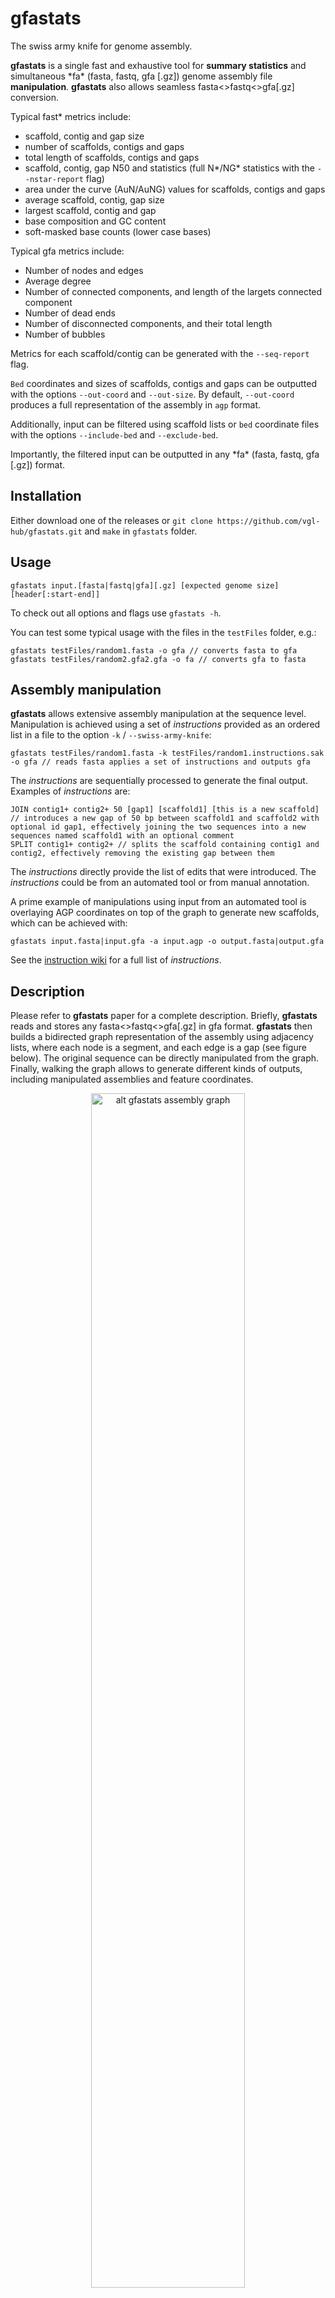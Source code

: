 # gfastats

The swiss army knife for genome assembly.

**gfastats** is a single fast and exhaustive tool for **summary statistics** and simultaneous \*fa\* (fasta, fastq, gfa [.gz]) genome assembly file **manipulation**.
**gfastats** also allows seamless fasta<>fastq<>gfa[.gz] conversion.

Typical fast\* metrics include:

- scaffold, contig and gap size
- number of scaffolds, contigs and gaps
- total length of scaffolds, contigs and gaps
- scaffold, contig, gap N50 and statistics (full N\*/NG\* statistics with the `--nstar-report` flag)
- area under the curve (AuN/AuNG) values for scaffolds, contigs and gaps
- average scaffold, contig, gap size
- largest scaffold, contig and gap
- base composition and GC content
- soft-masked base counts (lower case bases)

Typical gfa metrics include:

- Number of nodes and edges
- Average degree
- Number of connected components, and length of the largets connected component
- Number of dead ends
- Number of disconnected components, and their total length
- Number of bubbles

Metrics for each scaffold/contig can be generated with the `--seq-report` flag.

`Bed` coordinates and sizes of scaffolds, contigs and gaps can be outputted with the options `--out-coord` and `--out-size`. By default, `--out-coord` produces a full representation of the assembly in `agp` format.

Additionally, input can be filtered using scaffold lists or `bed` coordinate files with the options `--include-bed` and `--exclude-bed`.

Importantly, the filtered input can be outputted in any \*fa\* (fasta, fastq, gfa [.gz]) format.

## Installation

Either download one of the releases or `git clone https://github.com/vgl-hub/gfastats.git` and `make` in `gfastats` folder.

## Usage

`gfastats input.[fasta|fastq|gfa][.gz] [expected genome size] [header[:start-end]]`

To check out all options and flags use `gfastats -h`.

You can test some typical usage with the files in the `testFiles` folder, e.g.:

```
gfastats testFiles/random1.fasta -o gfa // converts fasta to gfa
gfastats testFiles/random2.gfa2.gfa -o fa // converts gfa to fasta
```

## Assembly manipulation

**gfastats** allows extensive assembly manipulation at the sequence level. Manipulation is achieved using a set of _instructions_ provided as an ordered list in a file to the option `-k` / `--swiss-army-knife`:

```
gfastats testFiles/random1.fasta -k testFiles/random1.instructions.sak -o gfa // reads fasta applies a set of instructions and outputs gfa
```

The _instructions_ are sequentially processed to generate the final output. Examples of _instructions_ are:

```
JOIN contig1+ contig2+ 50 [gap1] [scaffold1] [this is a new scaffold] // introduces a new gap of 50 bp between scaffold1 and scaffold2 with optional id gap1, effectively joining the two sequences into a new sequences named scaffold1 with an optional comment
SPLIT contig1+ contig2+ // splits the scaffold containing contig1 and contig2, effectively removing the existing gap between them
```

The _instructions_ directly provide the list of edits that were introduced. The _instructions_ could be from an automated tool or from manual annotation.

A prime example of manipulations using input from an automated tool is overlaying AGP coordinates on top of the graph to generate new scaffolds, which can be achieved with:
```
gfastats input.fasta|input.gfa -a input.agp -o output.fasta|output.gfa
```

See the <a href="instructions/">instruction wiki</a> for a full list of _instructions_.

## Description

Please refer to **gfastats** paper for a complete description. Briefly, **gfastats** reads and stores any fasta<>fastq<>gfa[.gz] in gfa format. **gfastats** then builds a bidirected graph representation of the assembly using adjacency lists, where each node is a segment, and each edge is a gap (see figure below). The original sequence can be directly manipulated from the graph. Finally, walking the graph allows to generate different kinds of outputs, including manipulated assemblies and feature coordinates.

<p align="center">
    <img src="images/graph.png" alt="alt gfastats assembly graph" width="70%" />
</p>

## How to cite

If you use **gfastats** in your work, please cite:

Gfastats: conversion, evaluation and manipulation of genome sequences using assembly graphs

Giulio Formenti, Linelle Abueg, Angelo Brajuka, Nadolina Brajuka, Cristo Gallardo, Alice Giani, Olivier Fedrigo, Erich D. Jarvis

doi: https://doi.org/10.1101/2022.03.24.485682
# Instruction wiki

## JOIN

The JOIN instruction introduces a new gap of 50 bp between scaffold1 and scaffold2 (two paths) with id gap1, effectively joining the two sequences into a new sequences named new_scaffold with an optional comment.

```
JOIN    scaffold1+    scaffold2+    50  gap1    new_scaffold
JOIN    scaffold1(1:100)+    scaffold2(1:100)+    50  gap1    new_scaffold // optional subsetting
```

## SPLIT

The SPLIT instruction splits the scaffold containing contig1 and contig2, effectively removing the existing gap between them. Two optional comments can be provided.

```
SPLIT   contig1+    contig2+    scaffold1   scaffold2 [this is a new scaffold1] [this is a new scaffold2]
```

## EXCISE

The EXCISE instruction removes contig1 from its scaffold, leading leaving it unplaced and adding a gap of the given size with optional id gap1 between the original sequences

```
EXCISE  contig1  50  [gap1] // new 50 bp gap
```

## REMOVE

The REMOVE instruction removes contig1 from the segment set. If it is part of a path, the path is also removed.

```
REMOVE  contig1
```

## ERASE

The ERASE instruction trims off the sequence range specified from the given segment.

```
ERASE   contig1:10-100 // deletes contig1 sequence between the coordinates provided (in bed format)
```

## RVCP

The RVCP instruction reverse-complements contig1 sequence in place

```
RVCP    contig1
```

## INVERT

The INVERT instruction inverts contig1 sequence in place

```
INVERT  contig1
```

## Yet to be implemented

```
ADD contig3 contig1+ 50 contig2+ 50 ACGT // introduces a new contig named contig3 with sequence ACGT between contig1 and contig2 leaving 50bp gaps on each side
REPLACE contig1:20-24 ACGT // replaces the sequence at coordinates contig1:20-24 with ACGT
```
